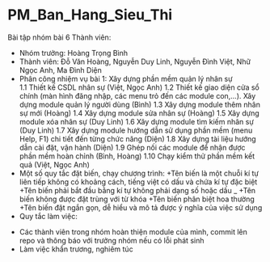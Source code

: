 # PM_Ban_Hang_Sieu_Thi
Bài tập nhóm bài 6
Thành viên: 
- Nhóm trưởng: Hoàng Trọng Bình
- Thành viên: Đỗ Văn Hoàng, Nguyễn Duy Linh, Nguyễn Đình Việt, Nhữ Ngọc Anh, Ma Đình Diện
- Phân công nhiệm vụ bài 1:
	Xây dựng phần mềm quản lý nhân sự	
	1.1	Thiết kế CSDL nhân sự	(Việt, Ngọc Anh)
	1.2	Thiết kế giao diện cửa sổ chính (màn hình đăng nhập, các menu trỏ đến các module con,…). 
		Xây dựng module quản lý người dùng	(Bình)
	1.3	Xây dựng module thêm nhân sự mới	(Hoàng)
	1.4	Xây dựng module sửa nhân sự	(Hoàng)
	1.5	Xây dựng module xóa nhân sự	(Duy Linh)
	1.6	Xây dựng module tìm kiếm nhân sự	(Duy Linh)
	1.7	Xây dựng module hướng dẫn sử dụng phần mềm (menu Help, F1) chi tiết đến từng chức năng	(Diện)
	1.8	Xây dựng tài liệu hướng dẫn cài đặt, vận hành	(Diện)
	1.9	Ghép nối các module để nhận được phần mềm hoàn chỉnh	(Bình, Hoàng)
	1.10	Chạy kiểm thử phần mềm kết quả	(Việt, Ngọc Anh)
- Một số quy tắc đặt biến, chạy chương trình:
+Tên biến là một chuỗi kí tự liên tiếp không có khoảng cách, tiếng việt có dấu và chứa kí tự đặc biệt
+Tên biến phải bắt đầu bằng kí tự không phải dạng số hoặc dấu _
+Tên biến không được đặt trùng với từ khóa
+Tên biến phân biệt hoa thường
+Tên biến đặt ngắn gọn, dễ hiểu và mô tả được ý nghĩa của việc sử dụng
- Quy tắc làm việc:
+ Các thành viên trong nhóm hoàn thiện module của mình, commit lên repo và thông báo với trưởng nhóm nếu có lỗi phát sinh
+ Làm việc khẩn trương, nghiêm túc
